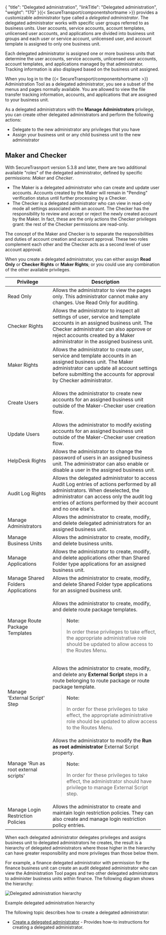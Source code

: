 {
    "title": "Delegated administration",
    "linkTitle": "Delegated administration",
    "weight": "170"
}{{< SecureTransport/componentshortname  >}} provides a customizable administrator type called a *delegated administrator*. The delegated administrator works with specific user groups referred to as business units. User accounts, service accounts, account templates, unlicensed user accounts, and applications are divided into business unit groups and each user or service account, unlicensed user, and account template is assigned to only one business unit.

Each delegated administrator is assigned one or more business units that determine the user accounts, service accounts, unlicensed user accounts, account templates, and applications managed by that administrator. Tracking information is also displayed based on the business unit assigned.

When you log in to the {{< SecureTransport/componentshortname  >}} Administration Tool as a delegated administrator, you see a subset of the menus and pages normally available. You are allowed to view the file transfer tracking information, accounts, and applications that are assigned to your business unit.

As a delegated administrators with the **Manage Administrators** privilege, you can create other delegated administrators and perform the following actions:

-   Delegate to the new administrator any privileges that you have
-   Assign your business unit or any child business unit to the new administrator

## Maker and Checker

With SecureTrasnport version 5.3.8 and later, there are two additional available "roles" of the delegated administrator, defined by specific permissions: *Maker* and *Checker*.

-   The Maker is a delegated administrator who can create and update user accounts. Accounts created by the Maker will remain in "Pending" verification status until further processing by a Checker.
-   The Checker is a delegated administrator who can view in read-only mode all settings associated with an account. The Checker has the responsibility to review and accept or reject the newly created account by the Maker. In fact, these are the only actions the Checker privileges grant: the rest of the Checker permissions are read-only.

The concept of the Maker and Checker is to separate the responsibilities and duties of account creation and account approval. These two roles complement each other and the Checker acts as a second level of user account approval.

When you create a delegated administrator, you can either assign **Read Only** or **Checker Rights** or **Maker Rights**; or you could use any combination of the other available privileges.

<table>
   <thead>
      <tr>
<th class="HeadE-Column1-Header1">Privilege         </th>
<th class="HeadD-Column1-Header1">Description         </th>
      </tr>
   </thead>
   <tbody>
      <tr>
         <td>Read Only         </td>
         <td>Allows the administrator to view the pages only. This administrator cannot make any changes. Use Read Only for auditing.         </td>
      </tr>
      <tr>
         <td>Checker Rights         </td>
         <td>Allows the administrator to inspect all settings of user, service and template accounts in an assigned business unit. The Checker administrator can also approve or reject accounts created by a Maker administrator in the assigned business unit.         </td>
      </tr>
      <tr>
         <td>Maker Rights         </td>
         <td>Allows the administrator to create user, service and template accounts in an assigned business unit. The Maker administrator can update all account settings before submitting the accounts for approval by Checker administrator.         </td>
      </tr>
      <tr>
         <td>Create Users         </td>
         <td><p>Allows the administrator to create new accounts for an assigned business unit outside of the Maker-Checker user creation flow.</p>         </td>
      </tr>
      <tr>
         <td>Update Users         </td>
         <td>Allows the administrator to modify existing accounts for an assigned business unit outside of the Maker-Checker user creation flow.         </td>
      </tr>
      <tr>
         <td>HelpDesk Rights         </td>
         <td>Allows the administrator to change the password of users in an assigned business unit. The administrator can also enable or disable a user in the assigned business unit.         </td>
      </tr>
      <tr>
         <td>Audit Log Rights         </td>
         <td>Allows the delegated administrator to access Audit Log entries of actions performed by all administrators. When deselected, the administrator can access only the audit log entries of actions performed by their account and no one else's.         </td>
      </tr>
      <tr>
         <td>Manage Administrators         </td>
         <td>Allows the administrator to create, modify, and delete delegated administrators for an assigned business unit.         </td>
      </tr>
      <tr>
         <td>Manage Business Units         </td>
         <td>Allows the administrator to create, modify, and delete business units.         </td>
      </tr>
      <tr>
         <td>Manage Applications         </td>
         <td>Allows the administrator to create, modify, and delete applications other than Shared Folder type applications for an assigned business unit.         </td>
      </tr>
      <tr>
         <td>Manage Shared Folders Applications         </td>
         <td>Allows the administrator to create, modify, and delete Shared Folder type applications for an assigned business unit.         </td>
      </tr>
      <tr>
         <td>Manage Route Package Templates         </td>
         <td><p>Allows the administrator to create, modify, and delete route package templates.</p>
<blockquote>
<p><strong>Note:</strong></p>
<p>In order these privileges to take effect, the appropriate administrative role should be updated to allow access to the Routes Menu.</p>
</blockquote>         </td>
      </tr>
      <tr>
         <td>Manage 'External Script' Step         </td>
         <td><p>Allows the administrator to create, modify, and delete any <strong>External Script</strong> steps in a route belonging to route package or route package template.</p>
<blockquote>
<p><strong>Note:</strong></p>
<p>In order for these privileges to take effect, the appropriate administrative role should be updated to allow access to the Routes Menu.</p>
</blockquote>         </td>
      </tr>
      <tr>
         <td>Manage 'Run as root external scripts'         </td>
         <td>Allows the administrator to modify the <strong>Run as root administrator</strong> External Script property.
<blockquote>
<p><strong>Note:</strong></p>
<p>In order for these privileges to take effect, the administrator should have privilege to manage External Script step.</p>
</blockquote>         </td>
      </tr>
      <tr>
         <td>Manage Login Restriction Policies         </td>
         <td>Allows the administrator to create and maintain login restriction policies. They can also create and manage login restriction policy entries.         </td>
      </tr>
   </tbody>
</table>

When each delegated administrator delegates privileges and assigns business unit to delegated administrators he creates, the result is a hierarchy of delegated administrators where those higher in the hierarchy can have greater responsibility and more privileges than those below them.

For example, a finance delegated administrator with permission for the finance business unit can create an audit delegated administrator who can view the Administration Tool pages and two other delegated administrators to administer business units within finance. The following diagram shows the hierarchy:

<img src="/Images/SecureTransport/DelegatedAdmin_Example.png" class="maxWidth" alt="Delegated administration hierarchy" />

Example delegated administration hierarchy

The following topic describes how to create a delegated administrator:

-   [Create a delegated administrator](t_st_create_delegated_administrator) - Provides how-to instructions for creating a delegated administrator.
